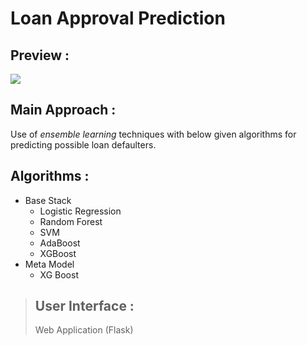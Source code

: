 # Loan Approval Prediction

## Preview :
![](Project_Demo.gif)

## Main Approach :
Use of *ensemble learning* techniques with below given algorithms for predicting possible loan defaulters.

## Algorithms :
- Base Stack
    - Logistic Regression
    - Random Forest
    - SVM
    - AdaBoost
    - XGBoost
- Meta Model
    - XG Boost    
    
    
> ## User Interface :
>
> Web Application (Flask)
